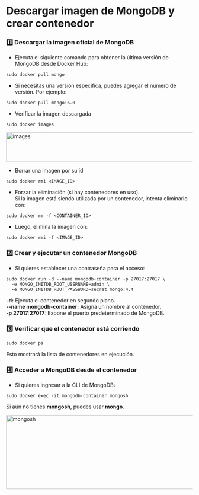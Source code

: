 # Descargar imagen de MongoDB y crear contenedor
### 1️⃣ Descargar la imagen oficial de MongoDB
- Ejecuta el siguiente comando para obtener la última versión de MongoDB desde Docker Hub:
```
sudo docker pull mongo
```
- Si necesitas una versión específica, puedes agregar el número de versión. Por ejemplo:
```
sudo docker pull mongo:6.0
```
- Verificar la imagen descargada
```
sudo docker images
```
<image src="https://github.com/aruipal/Docker/blob/main/recursos/images.JPG" alt="images" width="520" height="80">
  
- Borrar una imagen por su id
```
sudo docker rmi <IMAGE_ID>
```
- Forzar la eliminación (si hay contenedores en uso).\
Si la imagen está siendo utilizada por un contenedor, intenta eliminarlo con:
```
sudo docker rm -f <CONTAINER_ID>
```
- Luego, elimina la imagen con:
```
sudo docker rmi -f <IMAGE_ID>
```
### 2️⃣ Crear y ejecutar un contenedor MongoDB
- Si quieres establecer una contraseña para el acceso:
```
sudo docker run -d --name mongodb-container -p 27017:27017 \
  -e MONGO_INITDB_ROOT_USERNAME=admin \
  -e MONGO_INITDB_ROOT_PASSWORD=secret mongo:4.4
```
**-d:** Ejecuta el contenedor en segundo plano.\
**--name mongodb-container:** Asigna un nombre al contenedor.\
**-p 27017:27017:** Expone el puerto predeterminado de MongoDB.

### 3️⃣ Verificar que el contenedor está corriendo
```
sudo docker ps
```
Esto mostrará la lista de contenedores en ejecución.

### 4️⃣ Acceder a MongoDB desde el contenedor
- Si quieres ingresar a la CLI de MongoDB:
```
sudo docker exec -it mongodb-container mongosh
```
Si aún no tienes **mongosh**, puedes usar **mongo**.

<image src="https://github.com/aruipal/Docker/blob/main/recursos/mongosh.JPG" alt="mongosh" width="750" height="200">
